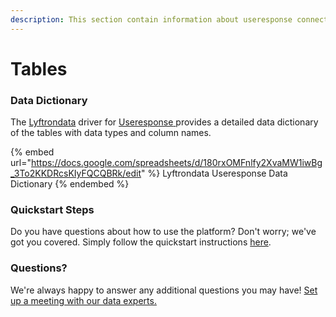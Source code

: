 ```yaml
---
description: This section contain information about useresponse connector tables information
---
```


# Tables

### Data Dictionary

The [Lyftrondata](https://www.lyftrondata.com/) driver for [Useresponse](https://www.lyftrondata.com/integration/commerce-analytics/use-response//)[ ](https://www.lyftrondata.com/integration/useresponse/)provides a detailed data dictionary of the tables with data types and column names.

{% embed url="https://docs.google.com/spreadsheets/d/180rxOMFnlfy2XvaMW1iwBg_3To2KKDRcsKIyFQCQBRk/edit" %}
Lyftrondata Useresponse Data Dictionary
{% endembed %}

### Quickstart Steps

Do you have questions about how to use the platform? Don't worry; we've got you covered. Simply follow the quickstart instructions [here](../README.md).

### Questions? <a href="#questions" id="questions"></a>

We're always happy to answer any additional questions you may have! [Set up a meeting with our data experts.](https://www.lyftrondata.com/book-a-meeting/)

